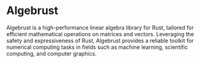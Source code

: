 # Algebrust
Algebrust is a high-performance linear algebra library for Rust, tailored for efficient mathematical operations on matrices and vectors. Leveraging the safety and expressiveness of Rust, Algebrust provides a reliable toolkit for numerical computing tasks in fields such as machine learning, scientific computing, and computer graphics.
